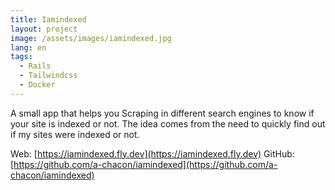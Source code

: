 ```yaml
---
title: Iamindexed
layout: project
image: /assets/images/iamindexed.jpg
lang: en
tags:
  - Rails
  - Tailwindcss
  - Docker
---
```

A small app that helps you Scraping in different search engines to know if your site is indexed or not. The idea comes from the need to quickly find out if my sites were indexed or not.

Web: [https://iamindexed.fly.dev](https://iamindexed.fly.dev)
GitHub: [https://github.com/a-chacon/iamindexed](https://github.com/a-chacon/iamindexed)

